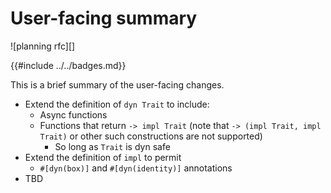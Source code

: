 # User-facing summary

![planning rfc][]

{{#include ../../badges.md}}

This is a brief summary of the user-facing changes.

* Extend the definition of `dyn Trait` to include:
    * Async functions
    * Functions that return `-> impl Trait` (note that `-> (impl Trait, impl Trait)` or other such constructions are not supported)
        * So long as `Trait` is dyn safe
* Extend the definition of `impl` to permit
    * `#[dyn(box)]` and `#[dyn(identity)]` annotations
* TBD